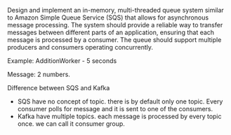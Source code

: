 Design and implement an in-memory, multi-threaded queue system similar to Amazon Simple Queue Service (SQS) that allows for asynchronous message processing. The system should provide a reliable way to transfer messages between different parts of an application, ensuring that each message is processed by a consumer. The queue should support multiple producers and consumers operating concurrently.

Example: AdditionWorker - 5 seconds

Message: 2 numbers.

Difference between SQS and Kafka
- SQS have no concept of topic. there is by default only one topic. Every consumer polls for message and it is sent to one of the consumers.
- Kafka have multiple topics. each message is processed by every topic once. we can call it consumer group.